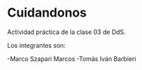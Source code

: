 # Cuidandonos
Actividad práctica de la clase 03 de DdS.

Los integrantes son:

-Marco Szapari Marcos
-Tomás Iván Barbieri
